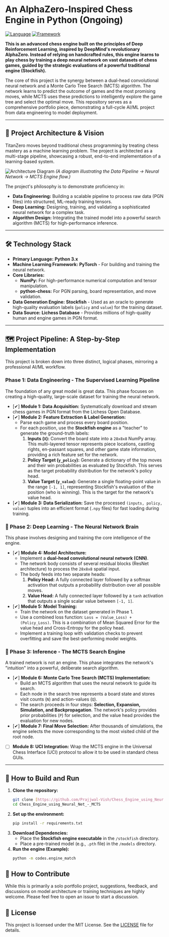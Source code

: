 # An AlphaZero-Inspired Chess Engine in Python (Ongoing)

[![Language](https://img.shields.io/badge/language-Python-blue.svg)](https://www.python.org/)
[![Framework](https://img.shields.io/badge/framework-PyTorch-orange.svg)](https://pytorch.org/)

**This is an advanced chess engine built on the principles of Deep Reinforcement Learning, inspired by DeepMind's revolutionary AlphaZero. Instead of relying on handcrafted rules, this engine learns to play chess by training a deep neural network on vast datasets of chess games, guided by the strategic evaluations of a powerful traditional engine (Stockfish).**

The core of this project is the synergy between a dual-head convolutional neural network and a Monte Carlo Tree Search (MCTS) algorithm. The network learns to predict the outcome of games and the most promising moves, while MCTS uses these predictions to intelligently explore the game tree and select the optimal move. This repository serves as a comprehensive portfolio piece, demonstrating a full-cycle AI/ML project from data engineering to model deployment.

---

## 🌟 Project Architecture & Vision

TitanZero moves beyond traditional chess programming by treating chess mastery as a machine learning problem. The project is architected as a multi-stage pipeline, showcasing a robust, end-to-end implementation of a learning-based system.

![Architecture Diagram](https://placehold.co/800x400/2d3748/ffffff?text=Data+Pipeline+->+Neural+Network+->+MCTS+Engine)
*(A diagram illustrating the Data Pipeline -> Neural Network -> MCTS Engine flow.)*

The project's philosophy is to demonstrate proficiency in:
* **Data Engineering:** Building a scalable pipeline to process raw data (PGN files) into structured, ML-ready training tensors.
* **Deep Learning:** Designing, training, and validating a sophisticated neural network for a complex task.
* **Algorithm Design:** Integrating the trained model into a powerful search algorithm (MCTS) for high-performance inference.

---

## 🛠️ Technology Stack

* **Primary Language:** **Python 3.x**
* **Machine Learning Framework:** **PyTorch** - For building and training the neural network.
* **Core Libraries:**
    * **NumPy:** For high-performance numerical computation and tensor manipulation.
    * **python-chess:** For PGN parsing, board representation, and move validation.
* **Data Generation Engine:** **Stockfish** - Used as an oracle to generate high-quality evaluation labels (`policy` and `value`) for the training dataset.
* **Data Source:** **Lichess Database** - Provides millions of high-quality human and engine games in PGN format.

---

## 🗺️ Project Pipeline: A Step-by-Step Implementation

This project is broken down into three distinct, logical phases, mirroring a professional AI/ML workflow.

### **Phase 1: Data Engineering - The Supervised Learning Pipeline**
The foundation of any great model is great data. This phase focuses on creating a high-quality, large-scale dataset for training the neural network.

* [✔] **Module 1: Data Acquisition:** Systematically download and stream chess games in PGN format from the Lichess Open Database.
* [✔] **Module 2: Feature Extraction & Label Generation:**
    * Parse each game and process every board position.
    * For each position, use the **Stockfish engine** as a "teacher" to generate the ground-truth labels:
        1.  **Inputs (`X`):** Convert the board state into a `28x8x8` NumPy array. This multi-layered tensor represents piece locations, castling rights, en-passant squares, and other game state information, providing a rich feature set for the network.
        2.  **Policy Target (`y_policy`):** Generate a dictionary of the top moves and their win probabilities as evaluated by Stockfish. This serves as the target probability distribution for the network's policy head.
        3.  **Value Target (`y_value`):** Generate a single floating-point value in the range `[-1, 1]`, representing Stockfish's evaluation of the position (who is winning). This is the target for the network's value head.
* [✔] **Module 3: Data Serialization:** Save the processed `(inputs, policy, value)` tuples into an efficient format (`.npy` files) for fast loading during training.

### **🧠 Phase 2: Deep Learning - The Neural Network Brain**
This phase involves designing and training the core intelligence of the engine.

* [✔] **Module 4: Model Architecture:**
    * Implement a **dual-head convolutional neural network (CNN)**.
    * The network body consists of several residual blocks (ResNet architecture) to process the `28x8x8` spatial input.
    * The body feeds into two separate heads:
        1.  **Policy Head:** A fully connected layer followed by a softmax activation that outputs a probability distribution over all possible moves.
        2.  **Value Head:** A fully connected layer followed by a `tanh` activation that outputs a single scalar value between `[-1, 1]`.
* [✔] **Module 5: Model Training:**
    * Train the network on the dataset generated in Phase 1.
    * Use a combined loss function: `Loss = (Value_Loss) + (Policy_Loss)`. This is a combination of Mean Squared Error for the value head and Cross-Entropy for the policy head.
    * Implement a training loop with validation checks to prevent overfitting and save the best-performing model weights.

### **🚀 Phase 3: Inference - The MCTS Search Engine**
A trained network is not an engine. This phase integrates the network's "intuition" into a powerful, deliberate search algorithm.

* [✔] **Module 6: Monte Carlo Tree Search (MCTS) Implementation:**
    * Build an MCTS algorithm that uses the neural network to guide its search.
    * Each node in the search tree represents a board state and stores visit counts (`N`) and action-values (`Q`).
    * The search proceeds in four steps: **Selection, Expansion, Simulation, and Backpropagation**. The network's policy provides prior probabilities (`P`) for selection, and the value head provides the evaluation for new nodes.
* [✔] **Module 7: Final Move Selection:** After thousands of simulations, the engine selects the move corresponding to the most visited child of the root node.
* [ ] **Module 8: UCI Integration:** Wrap the MCTS engine in the Universal Chess Interface (UCI) protocol to allow it to be used in standard chess GUIs.

---

## 🔧 How to Build and Run

1.  **Clone the repository:**
    ```bash
    git clone [https://github.com/Prajjwal-Vish/Chess_Engine_using_Neural_Net_-_MCTS.git](https://github.com/Prajjwal-Vish/Chess_Engine_using_Neural_Net_-_MCTS.git)
    cd Chess_Engine_using_Neural_Net_-_MCTS
    ```
2.  **Set up the environment:**
    ```bash
    pip install -r requirements.txt
    ```
3.  **Download Dependencies:**
    * Place the **Stockfish engine executable** in the `/stockfish` directory.
    * Place a pre-trained model (e.g., `.pth` file) in the `/models` directory.
4.  **Run the engine (Example):**
    ```bash
    python -m codes.engine_match
    ```

## 🤝 How to Contribute

While this is primarily a solo portfolio project, suggestions, feedback, and discussions on model architecture or training techniques are highly welcome. Please feel free to open an issue to start a discussion.

## 📜 License

This project is licensed under the MIT License. See the [LICENSE](LICENSE) file for details.
